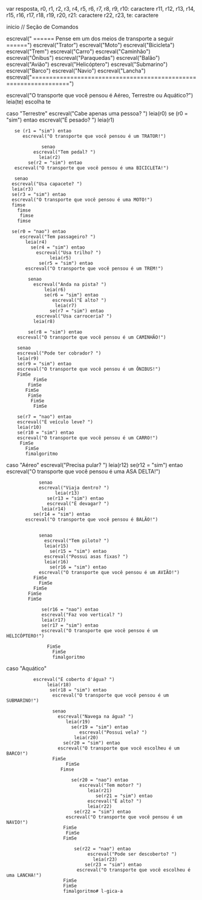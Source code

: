 var
   resposta, r0, r1, r2, r3, r4, r5, r6, r7, r8, r9, r10: caractere
   r11, r12, r13, r14, r15, r16, r17, r18, r19, r20, r21: caractere
   r22, r23, te: caractere

inicio
// Seção de Comandos

   escreval("            ====== Pense em um dos meios de transporte a seguir ======")
   escreval("Trator")
   escreval("Moto")
   escreval("Bicicleta")
   escreval("Trem")
   escreval("Carro")
   escreval("Caminhão")
   escreval("Ônibus")
   escreval("Paraquedas")
   escreval("Balão")
   escreval("Avião")
   escreval("Helicóptero")
   escreval("Submarino")
   escreval("Barco")
   escreval("Navio")
   escreval("Lancha")
   escreval("=================================================================")
   


escreval("O transporte que você pensou é Aéreo, Terrestre ou Aquático?")
leia(te)
escolha te

caso "Terrestre"
             escreval("Cabe apenas uma pessoa? ")
                leia(r0)
                 se (r0 = "sim") entao
               escreval("É pesado? ")
               leia(r1)

       se (r1 = "sim") entao
          escreval("O transporte que você pensou é um TRATOR!")

                 senao
              escreval("Tem pedal? ")
                leia(r2)
            se(r2 = "sim") entao
       escreval("O transporte que você pensou é uma BICICLETA!")

       senao
      escreval("Usa capacete? ")
      leia(r3)
      se(r3 = "sim") entao
      escreval("O transporte que você pensou é uma MOTO!")
      fimse
        fimse
         fimse
        fimse

      se(r0 = "nao") entao
         escreval("Tem passageiro? ")
           leia(r4)
             se(r4 = "sim") entao
               escreval("Usa trilho? ")
                    leia(r5)
                se(r5 = "sim") entao
           escreval("O transporte que você pensou é um TREM!")

            senao
              escreval("Anda na pista? ")
                  leia(r6)
                  se(r6 = "sim") entao
                     escreval("É alto? ")
                      leia(r7)
                    se(r7 = "sim") entao
               escreval("Usa carroceria? ")
              leia(r8)

            se(r8 = "sim") entao
        escreval("O transporte que você pensou é um CAMINHÃO!")

        senao
        escreval("Pode ter cobrador? ")
        leia(r9)
        se(r9 = "sim") entao
        escreval("O transporte que você pensou é um ÔNIBUS!")
        FimSe
              FimSe
            FimSe
           FimSe
            FimSe
             FimSe
              FimSe
        
        se(r7 = "nao") entao
        escreval("É veículo leve? ")
        leia(r10)
        se(r10 = "sim") entao
        escreval("O transporte que você pensou é um CARRO!")
         FimSe
           FimSe
           fimalgoritmo









caso "Aéreo"
                       escreval("Precisa pular? ")
                   leia(r12)
                se(r12 = "sim") entao
                escreval("O transporte que você pensou é uma ASA DELTA!")

                senao
                escreval("Viaja dentro? ")
                      leia(r13)
                   se(r13 = "sim") entao
                   escreval("É devagar? ")
                 leia(r14)
              se(r14 = "sim") entao
           escreval("O transporte que você pensou é BALÃO!")


                senao
                  escreval("Tem piloto? ")
                  leia(r15)
                    se(r15 = "sim") entao
                  escreval("Possui asas fixas? ")
                  leia(r16)
                    se(r16 = "sim") entao
                escreval("O transporte que você pensou é um AVIÃO!")
              FimSe
                FimSe
              FimSe
            FimSe
            FimSe

                 se(r16 = "nao") entao
                 escreval("Faz voo vertical? ")
                 leia(r17)
                 se(r17 = "sim") entao
                 escreval("O transporte que você pensou é um HELICÓPTERO!")

                   FimSe
                     FimSe
                     fimalgoritmo



caso "Aquático"

              escreval("É coberto d'água? ")
                   leia(r18)
                    se(r18 = "sim") entao
                     escreval("O transporte que você pensou é um SUBMARINO!")
              
                     senao
                       escreval("Navega na água? ")
                          leia(r19)
                            se(r19 = "sim") entao
                               escreval("Possui vela? ")
                             leia(r20)
                         se(r20 = "sim") entao
                       escreval("O transporte que você escolheu é um BARCO!")
                     FimSe
                          FimSe
                        Fimse
                        
                            se(r20 = "nao") entao
                               escreval("Tem motor? ")
                                  leia(r21)
                                     se(r21 = "sim") entao
                                  escreval("É alto? ")
                                  leia(r22)
                             se(r22 = "sim") entao
                          escreval("O transporte que você pensou é um NAVIO!")
                         FimSe
                          FimSe
                         FimSe

                             se(r22 = "nao") entao
                                  escreval("Pode ser descoberto? ")
                                    leia(r23)
                                 se(r23 = "sim") entao
                              escreval("O transporte que você escolheu é uma LANCHA!")
                         FimSe
                         FimSe
                         fimalgoritmo# l-gica-a
